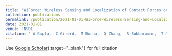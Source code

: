 ```yaml
---
title: "WiForce: Wireless Sensing and Localization of Contact Forces on a Space Continuum."
collection: publications
permalink: /publication/2021-01-01-WiForce-Wireless-Sensing-and-Localization-of-Contact-Forces-on-a-Space-Continuum
date: 2021-01-01
venue: 'NSDI'
citation: ' A Gupta,  C Girerd,  M Dunna,  Q Zhang,  R Subbaraman,  T Morimoto,  D Bharadia, '
---
```

Use [Google Scholar](https://scholar.google.com/scholar?q=WiForce:+Wireless+Sensing+and+Localization+of+Contact+Forces+on+a+Space+Continuum.){:target="_blank"} for full citation